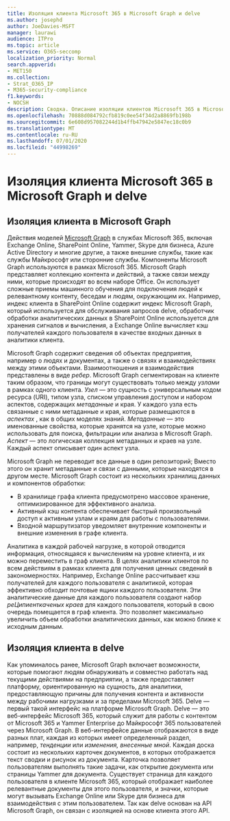 ```yaml
---
title: Изоляция клиента Microsoft 365 в Microsoft Graph и delve
ms.author: josephd
author: JoeDavies-MSFT
manager: laurawi
audience: ITPro
ms.topic: article
ms.service: O365-seccomp
localization_priority: Normal
search.appverid:
- MET150
ms.collection:
- Strat_O365_IP
- M365-security-compliance
f1.keywords:
- NOCSH
description: Сводка. Описание изоляции клиентов Microsoft 365 в Microsoft Graph и в delve.
ms.openlocfilehash: 70888d084792cfb819c0ee54f34d2a8869fb198b
ms.sourcegitcommit: 6e608d957082244d1b4ffb47942e5847ec18c0b9
ms.translationtype: MT
ms.contentlocale: ru-RU
ms.lasthandoff: 07/01/2020
ms.locfileid: "44998269"
---
```

# <a name="microsoft-365-tenant-isolation-in-the-microsoft-graph-and-delve"></a>Изоляция клиента Microsoft 365 в Microsoft Graph и delve

## <a name="tenant-isolation-in-the-microsoft-graph"></a>Изоляция клиента в Microsoft Graph

Действия моделей [Microsoft Graph](https://developer.microsoft.com/graph) в службах Microsoft 365, включая Exchange Online, SharePoint Online, Yammer, Skype для бизнеса, Azure Active Directory и многие другие, а также внешние службы, такие как службы Майкрософт или сторонние службы. Компоненты Microsoft Graph используются в рамках Microsoft 365. Microsoft Graph представляет коллекцию контента и действий, а также связи между ними, которые происходят во всем наборе Office. Он использует сложные приемы машинного обучения для подключения людей к релевантному контенту, беседам и людям, окружающим их. Например, индекс клиента в SharePoint Online содержит индекс Microsoft Graph, который используется для обслуживания запросов delve, обработчик обработки аналитических данных в SharePoint Online используется для хранения сигналов и вычисления, а Exchange Online вычисляет кэш получателей каждого пользователя в качестве входных данных в аналитики клиента.

Microsoft Graph содержит сведения об объектах предприятия, например о людях и документах, а также о связях и взаимодействиях между этими объектами. Взаимоотношения и взаимодействия представлены в виде *ребер*. Microsoft Graph сегментирован на клиенте таким образом, что границы могут существовать только между *узлами* в рамках одного клиента. *Узел* — это сущность с универсальным кодом ресурса (URI), типом узла, списком управления доступом и набором аспектов, содержащих *метаданные* и края. У каждого узла есть связанные с ними метаданные и края, которые размещаются в *аспектах* , как в общих моделях знаний. *Метаданные* — это именованные свойства, которые хранятся на узле, которые можно использовать для поиска, фильтрации или анализа в Microsoft Graph. *Аспект* — это логическая коллекция метаданных и краев на узле. Каждый аспект описывает один аспект узла. 

Microsoft Graph не переводит все данные в один репозиторий; Вместо этого он хранит метаданные и связи с данными, которые находятся в другом месте. Microsoft Graph состоит из нескольких хранилищ данных и компонентов обработки:

- В хранилище графа клиента предусмотрено массовое хранение, оптимизированное для эффективного анализа.
- Активный кэш контента обеспечивает быстрый произвольный доступ к активным узлам и краям для работы с пользователями.
- Входной маршрутизатор уведомляет внутренние компоненты и внешние изменения в графе клиента.

Аналитика в каждой рабочей нагрузке, в которой отводится информация, относящаяся к вычислениям на уровне клиента, и их можно переместить в граф клиента. В целях аналитики клиентов по всем действиям в рамках клиента для получения ценных сведений в закономерностях. Например, Exchange Online рассчитывает кэш получателей для каждого пользователя с аналитикой, которая эффективно обходит почтовые ящики каждого пользователя. Эти аналитические данные для каждого пользователя создают набор *реЦипиенткаченых краев* для каждого пользователя, который в свою очередь помещается в граф клиента. Это позволяет максимально увеличить объем обработки аналитических данных, как можно ближе к исходным данным.

## <a name="tenant-isolation-in-delve"></a>Изоляция клиента в delve

Как упоминалось ранее, Microsoft Graph включает возможности, которые помогают людям обнаруживать и совместно работать над текущими действиями на предприятии, а также предоставляет платформу, ориентированную на сущность, для аналитики, предоставляющую причины для получения контента и активности между рабочими нагрузками и за пределами Microsoft 365. Delve — первый такой интерфейс на платформе Microsoft Graph.
Delve — это веб-интерфейс Microsoft 365, который служит для работы с контентом от Microsoft 365 и Yammer Enterprise до Майкрософт 365 пользователей через Microsoft Graph. В веб-интерфейсе данные отображаются в виде разных плат, каждая из которых имеет определенный раздел, например, *тенденции* или *изменения, внесенные мной*. Каждая доска состоит из нескольких карточек документов, в которых отображается текст сводки и рисунок из документа. Карточка позволяет пользователям выполнять такие задачи, как открытие документа или страницы Yammer для документа. Существует страница для каждого пользователя в клиенте Microsoft 365, который отображает наиболее релевантные документы для этого пользователя, и значки, которые могут вызывать Exchange Online или Skype для бизнеса для взаимодействия с этим пользователем. Так как delve основан на API Microsoft Graph, он связан с изоляцией на основе клиента этого API.